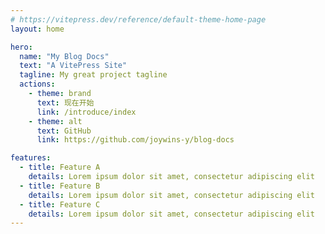 ```yaml
---
# https://vitepress.dev/reference/default-theme-home-page
layout: home

hero:
  name: "My Blog Docs"
  text: "A VitePress Site"
  tagline: My great project tagline
  actions:
    - theme: brand
      text: 现在开始
      link: /introduce/index
    - theme: alt
      text: GitHub
      link: https://github.com/joywins-y/blog-docs

features:
  - title: Feature A
    details: Lorem ipsum dolor sit amet, consectetur adipiscing elit
  - title: Feature B
    details: Lorem ipsum dolor sit amet, consectetur adipiscing elit
  - title: Feature C
    details: Lorem ipsum dolor sit amet, consectetur adipiscing elit
---
```

